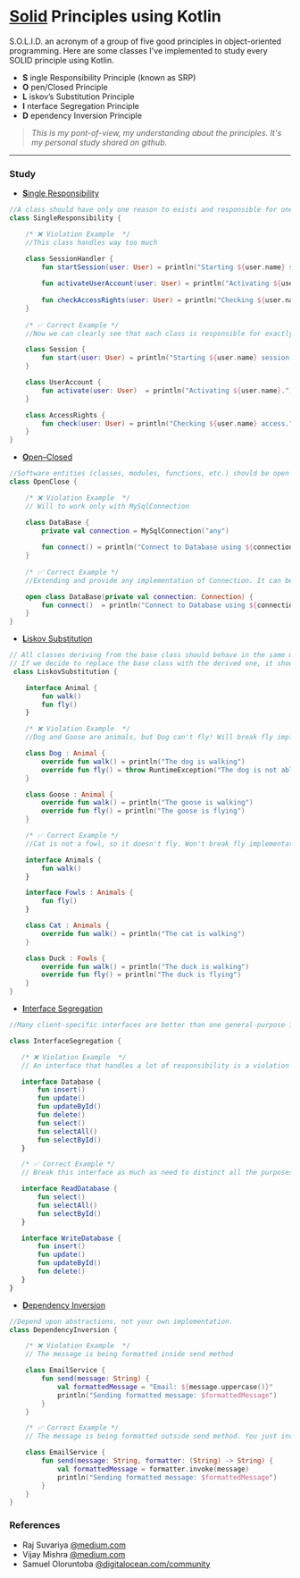 # [Solid](https://simple.wikipedia.org/wiki/SOLID_(object-oriented_design)) Principles using Kotlin

S.O.L.I.D. an acronym of a group of five good principles in object-oriented programming.
Here are some classes I've implemented to study every SOLID principle using Kotlin. 

- **S** ingle Responsibility Principle (known as SRP)
- **O** pen/Closed Principle
- **L** iskov’s Substitution Principle
- **I** nterface Segregation Principle
- **D** ependency Inversion Principle


> *This is my pont-of-view, my understanding about the principles. It's my personal study shared on github.*

-------

### Study

- [**S**ingle Responsibility ](/src/main/kotlin/SingleResponsibility.kt)
```kotlin
//A class should have only one reason to exists and responsible for one thing.
class SingleResponsibility {

    /* ❌ Violation Example  */
    //This class handles way too much

    class SessionHandler {
        fun startSession(user: User) = println("Starting ${user.name} session with ${user.id} id.")
        
        fun activateUserAccount(user: User) = println("Activating ${user.name}.")
        
        fun checkAccessRights(user: User) = println("Checking ${user.name} access.")
    }
    
    /* ✅ Correct Example */
    //Now we can clearly see that each class is responsible for exactly one thing

    class Session {
        fun start(user: User) = println("Starting ${user.name} session with ${user.id} id.")
    }

    class UserAccount {
        fun activate(user: User)  = println("Activating ${user.name}.")
    }

    class AccessRights {
        fun check(user: User) = println("Checking ${user.name} access.")
    }
}
```
- [**O**pen–Closed ](/src/main/kotlin/OpenClose.kt)
```kotlin
//Software entities (classes, modules, functions, etc.) should be open for extension, but closed for modification.
class OpenClose {

    /* ❌ Violation Example  */
    // Will to work only with MySqlConnection

    class DataBase {
        private val connection = MySqlConnection("any")
        
        fun connect() = println("Connect to Database using ${connection.uri}")
    }
    
    /* ✅ Correct Example */
    //Extending and provide any implementation of Connection. It can be MySql, Firebird, Oracle, Sql Server, etc...

    open class DataBase(private val connection: Connection) {
        fun connect()  = println("Connect to Database using ${connection.uri}")
    }
}
```
- [**L**iskov Substitution ](/src/main/kotlin/LiskovSubstitution.kt)
```kotlin
// All classes deriving from the base class should behave in the same manner as the superclass.
// If we decide to replace the base class with the derived one, it should not break the existing functionality.
 class LiskovSubstitution {

    interface Animal {
        fun walk()
        fun fly()
    }

    /* ❌ Violation Example  */
    //Dog and Goose are animals, but Dog can't fly! Will break fly implementation.

    class Dog : Animal {
        override fun walk() = println("The dog is walking")
        override fun fly() = throw RuntimeException("The dog is not able to fly!")
    }

    class Goose : Animal {
        override fun walk() = println("The goose is walking")
        override fun fly() = println("The goose is flying")
    }

    /* ✅ Correct Example */
    //Cat is not a fowl, so it doesn't fly. Won't break fly implementation.

    interface Animals {
        fun walk()
    }

    interface Fowls : Animals {
        fun fly()
    }

    class Cat : Animals {
        override fun walk() = println("The cat is walking")
    }

    class Duck : Fowls {
        override fun walk() = println("The duck is walking")
        override fun fly() = println("The duck is flying")
    }
}
 ```
 - [**I**nterface Segregation ](/src/main/kotlin/InterfaceSegregation.kt)
 ```kotlin
 //Many client-specific interfaces are better than one general-purpose interface
 
 class InterfaceSegregation {

    /* ❌ Violation Example  */
    // An interface that handles a lot of responsibility is a violation of this principle

    interface Database {
        fun insert()
        fun update()
        fun updateById()
        fun delete()
        fun select()
        fun selectAll()
        fun selectById()
    }

    /* ✅ Correct Example */
    // Break this interface as much as need to distinct all the purposes

    interface ReadDatabase {
        fun select()
        fun selectAll()
        fun selectById()
    }

    interface WriteDatabase {
        fun insert()
        fun update()
        fun updateById()
        fun delete()
    }
}
 ```
  - [**D**ependency Inversion  ](/src/main/kotlin/DependencyInversion.kt)
```kotlin
//Depend upon abstractions, not your own implementation.
class DependencyInversion {

    /* ❌ Violation Example  */
    // The message is being formatted inside send method

    class EmailService {
        fun send(message: String) {
            val formattedMessage = "Email: ${message.uppercase()}"
            println("Sending formatted message: $formattedMessage")
        }
    }

    /* ✅ Correct Example */
    // The message is being formatted outside send method. You just inverted the formatting dependency.

    class EmailService {
        fun send(message: String, formatter: (String) -> String) {
            val formattedMessage = formatter.invoke(message)
            println("Sending formatted message: $formattedMessage")
        }
    }
}
```


### References
- Raj Suvariya [@medium.com](https://medium.com/mindorks/solid-principles-explained-with-examples-79d1ce114ace)
- Vijay Mishra [@medium.com](https://medium.com/the-android-caf%C3%A9/solid-principles-the-kotlin-way-ff717c0d60da)
- Samuel Oloruntoba [@digitalocean.com/community](https://www.digitalocean.com/community/conceptual_articles/s-o-l-i-d-the-first-five-principles-of-object-oriented-design)


  
  
